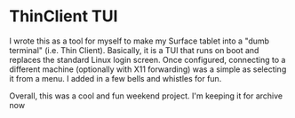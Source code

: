 # ThinClient TUI

I wrote this as a tool for myself to make my Surface tablet into a "dumb terminal" (i.e. Thin Client). Basically, it is a TUI that runs on boot and replaces the standard Linux login screen. Once configured, connecting to a different machine (optionally with X11 forwarding) was a simple as selecting it from a menu. I added in a few bells and whistles for fun.

Overall, this was a cool and fun weekend project. I'm keeping it for archive now
